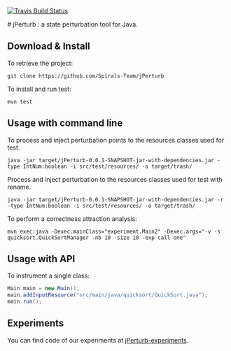 [![Travis Build Status](https://api.travis-ci.org/Spirals-Team/jPerturb.svg?branch=master)](https://travis-ci.org/Spirals-Team/jPerturb)

# jPerturb : a state perturbation tool for Java.

## Download & Install

To retrieve the project:
```
git clone https://github.com/Spirals-Team/jPerturb
```

To install and run test:
```
mvn test
```

## Usage with command line

To process and inject perturbation points to the resources classes used for test.

```
java -jar target/jPerturb-0.0.1-SNAPSHOT-jar-with-dependencies.jar -type IntNum:boolean -i src/test/resources/ -o target/trash/
```

Process and inject perturbation to the resources classes used for test with rename.

```
java -jar target/jPerturb-0.0.1-SNAPSHOT-jar-with-dependencies.jar -r -type IntNum:boolean -i src/test/resources/ -o target/trash/
```

To perform a correctness attraction analysis:

```
mvn exec:java -Dexec.mainClass="experiment.Main2" -Dexec.args="-v -s quicksort.QuickSortManager -nb 10 -size 10 -exp call one"
```

## Usage with API

To instrument a single class:

```java
Main main = new Main();
main.addInputResource("src/main/java/quicksort/QuickSort.java");
main.run();
```

## Experiments

You can find code of our experiments at [jPerturb-experiments](http://github.com/Spirals-Team/jPerturb-experiments.git).
